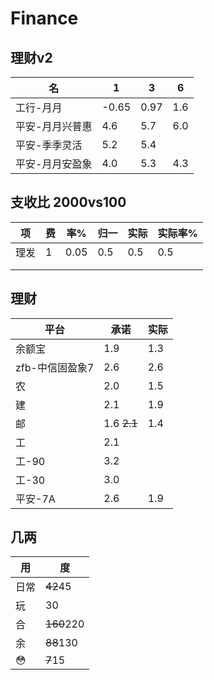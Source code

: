 # Finance

## 理财v2
|名|1|3|6|
|-|-|-|-|
|工行-月月|-0.65|0.97|1.6|
|平安-月月兴普惠|4.6|5.7|6.0|
|平安-季季灵活|5.2|5.4||
|平安-月月安盈象|4.0|5.3|4.3|

## 支收比 2000vs100
|项|费|率%|归一|实际|实际率%|
|-|-|-|-|-|-|
|理发|1|0.05|0.5|0.5|0.5|
|||||||
|||||||


## 理财
|平台|承诺|实际|
|---|---|---|
|余额宝|1.9|1.3
|zfb-中信固盈象7|2.6|2.6
|农|2.0|1.5
|建|2.1|1.9
|邮|1.6 ~~2.1~~|1.4
|工|2.1|
|工-90|3.2|
|工-30|3.0|
|平安-7A|2.6|1.9|


## 几两
|用|度|
|--|--|
|日常|~~42~~45|
|玩|30|
|合|~~160~~220|
|余|~~88~~130|
|😳|~~7~~15|

